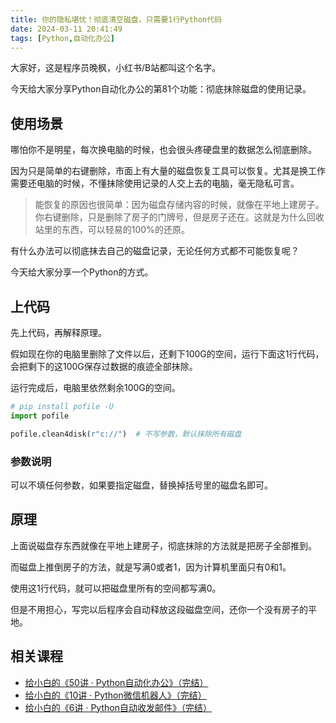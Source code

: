 ```yaml
---
title: 你的隐私堪忧！彻底清空磁盘，只需要1行Python代码
date: 2024-03-11 20:41:49
tags: [Python,自动化办公]
---
```



大家好，这是程序员晚枫，小红书/B站都叫这个名字。

今天给大家分享Python自动化办公的第81个功能：彻底抹除磁盘的使用记录。

## 使用场景

哪怕你不是明星，每次换电脑的时候，也会很头疼硬盘里的数据怎么彻底删除。

因为只是简单的右键删除，市面上有大量的磁盘恢复工具可以恢复。尤其是换工作需要还电脑的时候，不懂抹除使用记录的人交上去的电脑，毫无隐私可言。

> 能恢复的原因也很简单：因为磁盘存储内容的时候，就像在平地上建房子。你右键删除，只是删除了房子的门牌号，但是房子还在。这就是为什么回收站里的东西，可以轻易的100%的还原。

有什么办法可以彻底抹去自己的磁盘记录，无论任何方式都不可能恢复呢？

今天给大家分享一个Python的方式。

## 上代码

先上代码，再解释原理。

假如现在你的电脑里删除了文件以后，还剩下100G的空间，运行下面这1行代码，会把剩下的这100G保存过数据的痕迹全部抹除。

运行完成后，电脑里依然剩余100G的空间。

```python
# pip install pofile -U
import pofile

pofile.clean4disk(r"c://")  # 不写参数，默认抹除所有磁盘
```
### 参数说明

可以不填任何参数，如果要指定磁盘，替换掉括号里的磁盘名即可。

## 原理

上面说磁盘存东西就像在平地上建房子，彻底抹除的方法就是把房子全部推到。

而磁盘上推倒房子的方法，就是写满0或者1，因为计算机里面只有0和1。

使用这1行代码，就可以把磁盘里所有的空间都写满0。

但是不用担心，写完以后程序会自动释放这段磁盘空间，还你一个没有房子的平地。



## 相关课程

- [给小白的《50讲 · Python自动化办公》（完结）](https://mp.weixin.qq.com/s/tKlzVee4kmJk4dGfKvVnFQ)
- [给小白的《10讲 · Python微信机器人》（完结）](https://mp.weixin.qq.com/s/2fZiSQPVtDJCz0fHtqrsVA)
- [给小白的《6讲 · Python自动收发邮件》（完结）](https://mp.weixin.qq.com/s/XYIVihTmBUtxGha24QJ-yg)